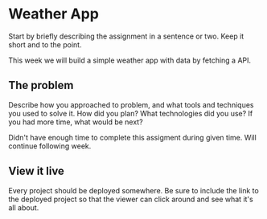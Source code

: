 # Weather App

Start by briefly describing the assignment in a sentence or two. Keep it short and to the point.

This week we will build a simple weather app with data by fetching a API.

## The problem

Describe how you approached to problem, and what tools and techniques you used to solve it. How did you plan? What technologies did you use? If you had more time, what would be next?

Didn't have enough time to complete this assigment during given time. Will continue following week.

## View it live

Every project should be deployed somewhere. Be sure to include the link to the deployed project so that the viewer can click around and see what it's all about.

